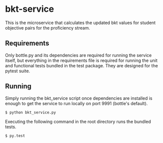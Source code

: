 # bkt-service #

This is the microservice that calculates the updated bkt values for student objective pairs for the proficiency stream.

## Requirements ##

Only bottle.py and its dependencies are required for running the service itself, but everything in the requirements file
is required for running the unit and functional tests bundled in the test package. They are designed for the pytest
suite.

## Running ##

Simply running the bkt_service script once dependencies are installed is enough to get the service to run locally on
port 9991 (bottle's default).

```
$ python bkt_service.py
```

Executing the following command in the root directory runs the bundled tests.

```
$ py.test
```